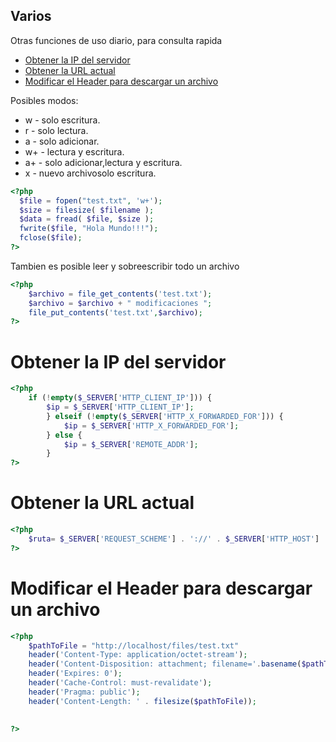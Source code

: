 Varios
--------------
Otras funciones de uso diario, para consulta rapida
 * [Obtener la IP del servidor](#-obtener-ip)
* [Obtener la URL actual](#obtener-url)
* [Modificar el Header para descargar un archivo](#descargar-archivo)

Posibles modos:
* w  - solo escritura.
* r  - solo lectura.
* a  - solo adicionar.
* w+ - lectura y escritura.
* a+ - solo adicionar,lectura y escritura.
* x  - nuevo archivosolo escritura.

```php
<?php
  $file = fopen("test.txt", 'w+');
  $size = filesize( $filename );
  $data = fread( $file, $size );
  fwrite($file, "Hola Mundo!!!");
  fclose($file);
?>
```
Tambien es posible leer y sobreescribir todo un archivo 

```php
<?php
	$archivo = file_get_contents('test.txt');
	$archivo = $archivo + " modificaciones ";
	file_put_contents('test.txt',$archivo);
?>
```

Obtener la IP del servidor
==========================
```php
<?php
	if (!empty($_SERVER['HTTP_CLIENT_IP'])) {
    	$ip = $_SERVER['HTTP_CLIENT_IP'];
		} elseif (!empty($_SERVER['HTTP_X_FORWARDED_FOR'])) {
    		$ip = $_SERVER['HTTP_X_FORWARDED_FOR'];
		} else {
    		$ip = $_SERVER['REMOTE_ADDR'];
		}
?>
```

Obtener la URL actual
=====================
```php
<?php
	$ruta= $_SERVER['REQUEST_SCHEME'] . '://' . $_SERVER['HTTP_HOST'] . str_replace( "menu_ppal","", $_SERVER["REQUEST_URI"]);
?>
```

Modificar el Header para descargar un archivo
=============================================
```php
<?php
	$pathToFile = "http://localhost/files/test.txt"
    header('Content-Type: application/octet-stream');
    header('Content-Disposition: attachment; filename='.basename($pathToFile));
    header('Expires: 0');
    header('Cache-Control: must-revalidate');
    header('Pragma: public');
    header('Content-Length: ' . filesize($pathToFile));
	

?>
```

